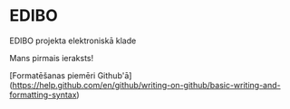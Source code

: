 # EDIBO
EDIBO projekta elektroniskā klade

Mans pirmais ieraksts!

[Formatēšanas piemēri Github'ā] (https://help.github.com/en/github/writing-on-github/basic-writing-and-formatting-syntax)
